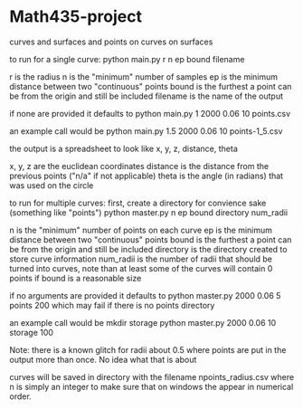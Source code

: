 # Math435-project
curves and surfaces and points on curves on surfaces


to run for a single curve:
python main.py r n ep bound filename

r is the radius
n is the "minimum" number of samples
ep is the minimum distance between two "continuous" points
bound is the furthest a point can be from the origin and still be included
filename is the name of the output

if none are provided it defaults to 
python main.py 1 2000 0.06 10 points.csv

an example call would be
python main.py 1.5 2000 0.06 10 points-1_5.csv


the output is a spreadsheet to look like
x, y, z, distance, theta

x, y, z are the euclidean coordinates 
distance is the distance from the previous points ("n/a" if not applicable)
theta is the angle (in radians) that was used on the circle


to run for multiple curves:
first, create a directory for convience sake (something like "points")
python master.py n ep bound directory num_radii

n is the "minimum" number of points on each curve
ep is the minimum distance between two "continuous" points
bound is the furthest a point can be from the origin and still be included
directory is the directory created to store curve information
num_radii is the number of radii that should be turned into curves, note than at least some of the curves will contain 0 points if bound is a reasonable size

if no arguments are provided it defaults to
python master.py 2000 0.06 5 points 200
which may fail if there is no points directory

an example call would be
mkdir storage
python master.py 2000 0.06 10 storage 100

Note: there is a known glitch for radii about 0.5 where points are put in the output more than once.
No idea what that is about

curves will be saved in directory with the filename npoints_radius.csv where n is simply an integer to make sure that on windows the appear in numerical order.

